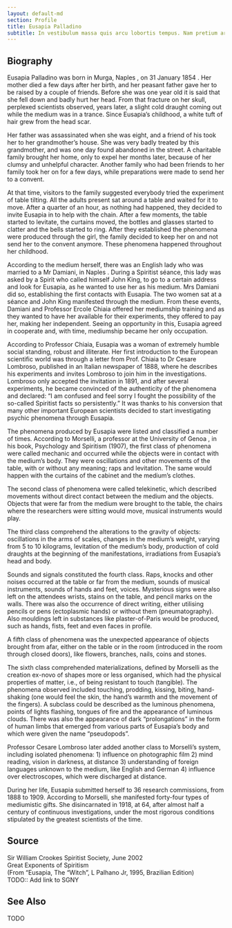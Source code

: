 ```yaml
---
layout: default-md
section: Profile
title: Eusapia Palladino
subtitle: In vestibulum massa quis arcu lobortis tempus. Nam pretium arcu in odio vulputate luctus.
---
```


## Biography

Eusapia Palladino was born in Murga, Naples , on 31 January 1854 . Her mother died a few days after her birth, and her peasant father gave her to be raised by a couple of friends. Before she was one year old it is said that she fell down and badly hurt her head. From that fracture on her skull, perplexed scientists observed, years later, a slight cold draught coming out while the medium was in a trance. Since Eusapia’s childhood, a white tuft of hair grew from the head scar.

Her father was assassinated when she was eight, and a friend of his took her to her grandmother’s house. She was very badly treated by this grandmother, and was one day found abandoned in the street. A charitable family brought her home, only to expel her months later, because of her clumsy and unhelpful character. Another family who had been friends to her family took her on for a few days, while preparations were made to send her to a convent.

At that time, visitors to the family suggested everybody tried the experiment of table tilting. All the adults present sat around a table and waited for it to move. After a quarter of an hour, as nothing had happened, they decided to invite Eusapia in to help with the chain. After a few moments, the table started to levitate, the curtains moved, the bottles and glasses started to clatter and the bells started to ring. After they established the phenomena were produced through the girl, the family decided to keep her on and not send her to the convent anymore. These phenomena happened throughout her childhood.

According to the medium herself, there was an English lady who was married to a Mr Damiani, in Naples . During a Spiritist séance, this lady was asked by a Spirit who called himself John King, to go to a certain address and look for Eusapia, as he wanted to use her as his medium. Mrs Damiani did so, establishing the first contacts with Eusapia. The two women sat at a séance and John King manifested through the medium. From these events, Damiani and Professor Ercole Chiaia offered her mediumship training and as they wanted to have her available for their experiments, they offered to pay her, making her independent. Seeing an opportunity in this, Eusapia agreed in cooperate and, with time, mediumship became her only occupation.

According to Professor Chiaia, Eusapia was a woman of extremely humble social standing, robust and illiterate. Her first introduction to the European scientific world was through a letter from Prof. Chiaia to Dr Cesare Lombroso, published in an Italian newspaper of 1888, where he describes his experiments and invites Lombroso to join him in the investigations. Lombroso only accepted the invitation in 1891, and after several experiments, he became convinced of the authenticity of the phenomena and declared: “I am confused and feel sorry I fought the possibility of the so-called Spiritist facts so persistently.” It was thanks to his conversion that many other important European scientists decided to start investigating psychic phenomena through Eusapia.

The phenomena produced by Eusapia were listed and classified a number of times. According to Morselli, a professor at the University of Genoa , in his book, Psychology and Spiritism (1907), the first class of phenomena were called mechanic and occurred while the objects were in contact with the medium’s body. They were oscillations and other movements of the table, with or without any meaning; raps and levitation. The same would happen with the curtains of the cabinet and the medium’s clothes.

The second class of phenomena were called telekinetic, which described movements without direct contact between the medium and the objects. Objects that were far from the medium were brought to the table, the chairs where the researchers were sitting would move, musical instruments would play.

The third class comprehend the alterations to the gravity of objects: oscillations in the arms of scales, changes in the medium’s weight, varying from 5 to 10 kilograms, levitation of the medium’s body, production of cold draughts at the beginning of the manifestations, irradiations from Eusapia’s head and body.

Sounds and signals constituted the fourth class. Raps, knocks and other noises occurred at the table or far from the medium, sounds of musical instruments, sounds of hands and feet, voices. Mysterious signs were also left on the attendees wrists, stains on the table, and pencil marks on the walls. There was also the occurrence of direct writing, either utilising pencils or pens (ectoplasmic hands) or without them (pneumatography). Also mouldings left in substances like plaster-of-Paris would be produced, such as hands, fists, feet and even faces in profile.

A fifth class of phenomena was the unexpected appearance of objects brought from afar, either on the table or in the room (introduced in the room through closed doors), like flowers, branches, nails, coins and stones.

The sixth class comprehended materializations, defined by Morselli as the creation ex-novo of shapes more or less organised, which had the physical properties of matter, i.e., of being resistant to touch (tangible). The phenomena observed included touching, prodding, kissing, biting, hand-shaking (one would feel the skin, the hand’s warmth and the movement of the fingers). A subclass could be described as the luminous phenomena, points of lights flashing, tongues of fire and the appearance of luminous clouds. There was also the appearance of dark “prolongations” in the form of human limbs that emerged from various parts of Eusapia’s body and which were given the name “pseudopods”.

Professor Cesare Lombroso later added another class to Morselli’s system, including isolated phenomena: 1) influence on photographic film 2) mind reading, vision in darkness, at distance 3) understanding of foreign languages unknown to the medium, like English and German 4) influence over electroscopes, which were discharged at distance.

During her life, Eusapia submitted herself to 36 research commissions, from 1888 to 1909. According to Morselli, she manifested forty-four types of mediumistic gifts. She disincarnated in 1918, at 64, after almost half a century of continuous investigations, under the most rigorous conditions stipulated by the greatest scientists of the time.

## Source
Sir William Crookes Spiritist Society, June 2002  
Great Exponents of Spiritism  
(From “Eusapia, The “Witch”, L Palhano Jr, 1995, Brazilian Edition)  
TODO:: Add link to SGNY

## See Also

TODO